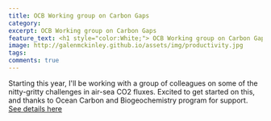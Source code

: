 ```yaml
---
title: OCB Working group on Carbon Gaps
category: 
excerpt: OCB Working group on Carbon Gaps
feature_text: <h1 style="color:White;"> OCB Working group on Carbon Gaps </h1>
image: http://galenmckinley.github.io/assets/img/productivity.jpg
tags: 
comments: true
---
```


Starting this year, I'll be working with a group of colleagues on some of the nitty-gritty challenges in air-sea CO2 fluxes. Excited to get started on this, and thanks to Ocean Carbon and Biogeochemistry program for support.  [See details here](https://www.us-ocb.org/filling-the-gaps-in-observation-based-estimates-of-air-sea-carbon-fluxes-working-group/)
